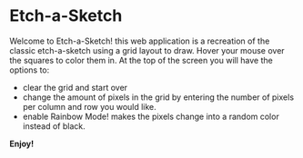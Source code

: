 # Etch-a-Sketch
Welcome to Etch-a-Sketch! this web application is a recreation of the classic etch-a-sketch using a grid layout to draw. Hover your mouse over the squares to color them in. At the top of the screen you will have the options to: 
- clear the grid and start over 
- change the amount of pixels in the grid by entering the number of pixels per column and row you would like.
- enable Rainbow Mode! makes the pixels change into a random color instead of black.

**Enjoy!**